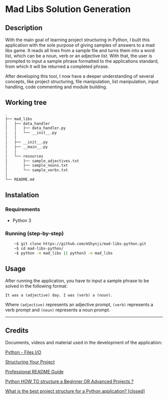 # Mad Libs Solution Generation

## Description
With the main goal of learning project structuring in Python, I built this application with the sole purpose of giving samples of answers to a mad libs game. It reads all lines from a sample file and turns them into a word list, which can be a noun, verb or an adjective list. With that, the user is prompted to input a sample phrase formatted to the applications standard, from which it will be returned a completed phrase.

After developing this tool, I now have a deeper understanding of several concepts, like project structuring, file manipulation, list manipulation, input handling, code commenting and module building. 

## Working tree
```bash
.
├── mad_libs
│   ├── data_handler
│   │   ├── data_handler.py
│   │   └── __init__.py
│   │
│   ├── __init__.py
│   ├── __main__.py
│   │
│   └── resources
│       ├── sample_adjectives.txt
│       ├── sample_nouns.txt
│       └── sample_verbs.txt
│   
└── README.md
```

## Instalation
### Requirements
- Python 3

### Running (step-by-step)
```bash
    ~$ git clone https://github.com/mShynji/mad-libs-python.git
    ~$ cd mad-libs-python/
    ~$ python -m mad_libs || python3 -m mad_libs
```

## Usage
After running the application, you have to input a sample phrase to be solved in the following format:

```It was a (adjective) day. I was (verb) a (noun).```

Where `(adjective)` represents an adjective prompt, `(verb)` represents a verb prompt and `(noun)` represents a noun prompt.

---
## Credits
Documents, videos and material used in the development of the application:

[Python - Files I/O](https://www.tutorialspoint.com/python/python_files_io.htm)

[Structuring Your Project](https://docs.python-guide.org/writing/structure/)

[Professional README Guide](https://coding-boot-camp.github.io/full-stack/github/professional-readme-guide)

[Python HOW TO structure a Beginner OR Advanced Projects ?](https://www.youtube.com/watch?v=6OSpm4uXqDw)

[What is the best project structure for a Python application? [closed]](https://stackoverflow.com/questions/193161/what-is-the-best-project-structure-for-a-python-application)
